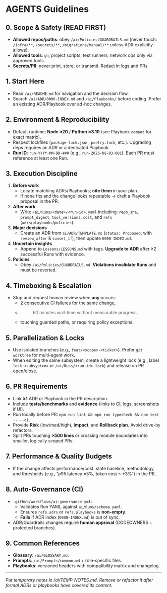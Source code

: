 # AGENTS Guidelines

## 0. Scope & Safety (READ FIRST)
- **Allowed repos/paths**: obey `/ai/Policies/GUARDRAILS.md` (never touch: `/infra/**`, `/secrets/**`, `/migrations/manual/**` unless ADR explicitly allows).
- **Allowed tools**: `gh`, project scripts, test runners; network ops only via approved tools.
- **Secrets/PII**: never print, store, or transmit. Redact in logs and PRs.

## 1. Start Here
- Read `/ai/README.md` for navigation and the decision flow.
- Search `/ai/ADR/0000-INDEX.md` and `/ai/Playbooks/` before coding. Prefer an existing ADR/Playbook over ad-hoc changes.

## 2. Environment & Reproducibility
- Default runtime: **Node ≥20** / **Python ≥3.10** (see Playbook `compat` for exact matrix).
- Respect lockfiles (`package-lock.json`, `poetry.lock`, etc.). Upgrading deps requires an ADR or a dedicated Playbook.
- **Run ID**: `run-YYYY-MM-DD-###` (e.g., `run-2025-08-03-001`). Each PR must reference at least one Run.

## 3. Execution Discipline
1. **Before work**  
   - Locate matching ADRs/Playbooks; **cite them** in your plan.
   - If none fits and the change looks repeatable → draft a Playbook proposal in the PR.
2. **After work**  
   - Write `/ai/Runs/<date>/<run-id>.yaml` including: `repo_sha`, `prompt_digest`, `tool_versions`, `cost`, and `refs` (`adrs`/`playbooks`/`policies`).
3. **Major decisions**  
   - Create an ADR from `ai/ADR/TEMPLATE.md` (`status: Proposed`, with `review_after` & `sunset_if`), then update `0000-INDEX.md`.
4. **Uncertain insights**  
   - Append to `Lessons/LESSONS.md` with tags. **Upgrade to ADR** after ≥2 successful Runs with evidence.
5. **Policies**  
   - Obey `/ai/Policies/GUARDRAILS.md`. **Violations invalidate Runs** and must be reverted.

## 4. Timeboxing & Escalation
- Stop and request human review when **any** occurs:
  - 2 consecutive CI failures for the same change,
  - >60 minutes wall-time without measurable progress,
  - touching guarded paths, or requiring policy exceptions.

## 5. Parallelization & Locks
- Use isolated branches (e.g., `feat/<scope>-<ticket>`). Prefer `git worktree` for multi-agent work.
- When editing the same subsystem, create a lightweight lock (e.g., label `lock:<subsystem>` or `/ai/Runs/<run-id>.lock`) and release on PR open/close.

## 6. PR Requirements
- Link **≥1** ADR or Playbook in the PR description.
- Include **tests/benchmarks** and **evidence** (links to CI, logs, screenshots if UI).
- Run locally before PR: `npm run lint && npm run typecheck && npm test -- --ci`.
- Provide **Risk** (low/med/high), **Impact**, and **Rollback plan**. Avoid drive-by refactors.
- Split PRs touching **>500 lines** or crossing module boundaries into smaller, logically scoped PRs.

## 7. Performance & Quality Budgets
- If the change affects performance/cost: state baseline, methodology, and thresholds (e.g., “p95 latency ±5%, token cost ≤ +3%”) in the PR.

## 8. Auto-Governance (CI)
- `.github/workflows/ai-governance.yml`:
  - Validates Run YAML against `ai/Runs/schema.yaml`.
  - Ensures `refs.adrs` or `refs.playbooks` is **non-empty**.
  - **Fails** if ADR index (`0000-INDEX.md`) is out of sync.
- ADR/Guardrails changes require **human approval** (CODEOWNERS + protected branches).

## 9. Common References
- **Glossary**: `/ai/GLOSSARY.md`.
- **Prompts**: `/ai/Prompts/common.md` + role-specific files.
- **Playbooks**: versioned headers with compatibility matrix and changelog.

---

*Put temporary notes in /ai/TEMP-NOTES.md. Remove or refactor it after formal ADRs or playbooks have covered its content.*